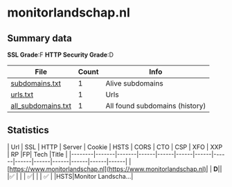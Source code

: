 

# monitorlandschap.nl
## Summary data


**SSL Grade**:F
**HTTP Security Grade**:D


| File       | Count | Info |
|------------|-------|------|
|[subdomains.txt](/data/monitorlandschap.nl/subdomains.txt)|1|Alive subdomains|
|[urls.txt](/data/monitorlandschap.nl/urls.txt)|1|Urls|
|[all_subdomains.txt](/data/monitorlandschap.nl/all_subdomains.txt)|1|All found subdomains (history)|


## Statistics


| Url | SSL | HTTP | Server | Cookie | HSTS | CORS | CTO | CSP | XFO | XXP | RP |FP| Tech |Title |
|--------|-------|-------|------|------|------|------|------|------|------|------|------|------|------|
|[https://www.monitorlandschap.nl](https://www.monitorlandschap.nl)| | **D**|| |:white_check_mark: | | | :white_check_mark:| | | :white_check_mark: | |HSTS|Monitor Landscha...|